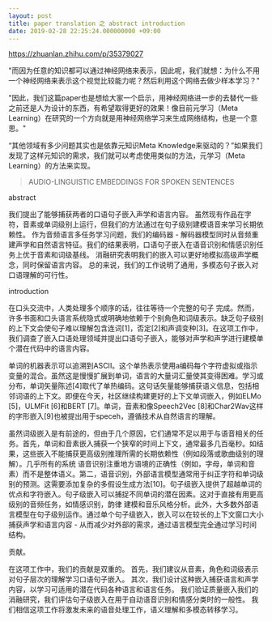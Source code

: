 ```yaml
---
layout: post
title: paper translation 之 abstract introduction
date: 2019-02-28 22:25:24.000000000 +09:00
---
```


https://zhuanlan.zhihu.com/p/35379027

"而因为任意的知识都可以通过神经网络来表示，因此呢，我们就想：为什么不用一个神经网络来表示这个视觉比较能力呢？然后利用这个网络去做少样本学习？"

"因此，我们这篇paper也是想给大家一个启示，用神经网络进一步的去替代一些之前还是人为设计的东西，有希望取得更好的效果！像目前元学习（Meta Learning）在研究的一个方向就是用神经网络学习来生成网络结构，也是一个意思。"

“其他领域有多少问题其实也是依靠元知识Meta Knowledge来驱动的？”如果我们发现了这样元知识的需求，我们就可以考虑使用类似的方法，元学习（Meta Learning）的方法来实现。

> AUDIO-LINGUISTIC EMBEDDINGS FOR SPOKEN SENTENCES

abstract

我们提出了能够捕获两者的口语句子嵌入声学和语言内容。 虽然现有作品在字符，音素或单词级别上运行，但我们的方法通过在句子级别建模语音来学习长期依赖性。 作为音频语言多任务学习问题，我们的编码器 - 解码器模型同时从音频重建声学和自然语言特征。我们的结果表明，口语句子嵌入在语音识别和情感识别任务上优于音素和词级基线。 消融研究表明我们的嵌入可以更好地模拟高级声学概念，同时保留语言内容。 总的来说，我们的工作说明了通用，多模态句子嵌入对口语理解的可行性。

introduction

在口头交流中，人类处理多个顺序的话，往往等待一个完整的句子
完成。然而，许多书面和口头语言系统隐式或明确地依赖于个别角色和词级表示。缺乏句子级别的上下文会使句子难以理解包含连词[1]，否定[2]和声调变种[3]。在这项工作中，我们调查了嵌入口语处理领域并提出口语句子嵌入，能够对声学和声学进行建模单个潜在代码中的语言内容。

单词的机器表示可以追溯到ASCII。这个单热表示使用a编码每个字符虚拟或指示变量的混合。虽然这是慢慢扩展到单词，语言的大量词汇量使其变得困难。学习或分布，单词矢量陈述[4]取代了单热编码。这句话矢量能够捕获语义信息，包括相邻词语的上下文。即便在今天，社区继续构建更好的上下文单词嵌入，例如ELMo [5]，ULMFit [6]和BERT [7]。单词，音素和像Speech2Vec [8]和Char2Wav这样的字形嵌入[9]也被提出用于speceh，遵循技术从自然语言的理解。

虽然词级嵌入是有前途的，但由于几个原因，它们通常不足以用于与语音相关的任务。首先，单词和音素嵌入捕获一个狭窄的时间上下文，通常最多几百毫秒。如结果，这些嵌入不能捕获更高级别推理所需的长期依赖性（例如段落或歌曲级别的理解）。几乎所有的系统
语音识别注重地方语境的正确性（例如，字母，单词和音素）而不是整体语义。第二，语音识别，外部语言模型通常用于纠正字符和单词级别的预测。这需要添加复杂的多假设生成方法[10]。句子级嵌入提供了超越单词的优点和字符嵌入。句子级嵌入可以捕捉不同单词的潜在因素。这对于直接有用更高级别的音频任务，如情感识别，韵律
建模和音乐风格分析。此外，大多数外部语言模型在句子级别运作。通过单个句子级嵌入，嵌入可以在较长的上下文窗口大小捕获声学和语言内容 - 从而减少对外部的需求，通过语言模型完全通过学习时间结构。

贡献。 

在这项工作中，我们的贡献是双重的。 首先，我们建议从音素，角色和词级表示对句子层次的理解学习口语句子嵌入。 其次，我们设计这种嵌入捕获语言和声学内容，以学习可适用的潜在代码各种语言和语言任务。 我们验证质量嵌入我们的消融研究，我们评估句子级嵌入在用于自动语音识别和情感分类时的一般性。 我们相信这项工作将激发未来的语音处理工作，语义理解和多模态转移学习。

